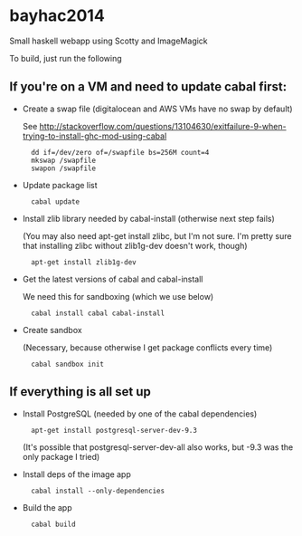 bayhac2014
==========

Small haskell webapp using Scotty and ImageMagick

To build, just run the following

If you're on a VM and need to update cabal first:
-------------------------------------------------
- Create a swap file (digitalocean and AWS VMs have no swap by default)

  See http://stackoverflow.com/questions/13104630/exitfailure-9-when-trying-to-install-ghc-mod-using-cabal

        dd if=/dev/zero of=/swapfile bs=256M count=4
        mkswap /swapfile
        swapon /swapfile

- Update package list

        cabal update

- Install zlib library needed by cabal-install (otherwise next step fails)
	
	(You may also need apt-get install zlibc, but I'm not sure. I'm pretty sure that installing zlibc without zlib1g-dev doesn't work, though)

        apt-get install zlib1g-dev

- Get the latest versions of cabal and cabal-install

	We need this for sandboxing (which we use below)

        cabal install cabal cabal-install

- Create sandbox

	(Necessary, because otherwise I get package conflicts every time)

        cabal sandbox init

If everything is all set up
---------------------------
- Install PostgreSQL (needed by one of the cabal dependencies)

        apt-get install postgresql-server-dev-9.3

	(It's possible that postgresql-server-dev-all also works, but -9.3 was the only package I tried)

- Install deps of the image app

        cabal install --only-dependencies

- Build the app

        cabal build
